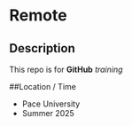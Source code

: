 # Remote

## Description

This repo is for **GitHub** *training*

##Location / Time

* Pace University
* Summer 2025
